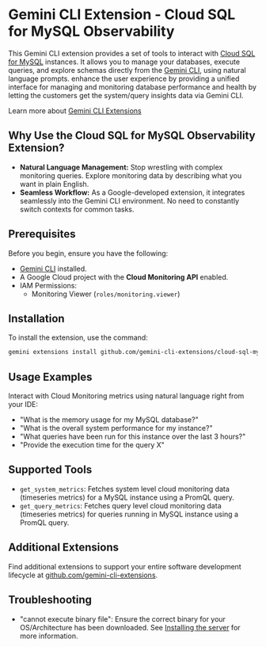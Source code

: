 # Gemini CLI Extension - Cloud SQL for MySQL Observability

This Gemini CLI extension provides a set of tools to interact with [Cloud SQL for MySQL](https://cloud.google.com/sql/docs/mysql) instances. It allows you to manage your databases, execute queries, and explore schemas directly from the [Gemini CLI](https://google-gemini.github.io/gemini-cli/), using natural language prompts.
enhance the user experience by providing a unified interface for managing and monitoring database performance and health by letting the customers get the system/query insights data via Gemini CLI.

Learn more about [Gemini CLI Extensions](https://github.com/google-gemini/gemini-cli/blob/main/docs/extension.md)

## Why Use the Cloud SQL for MySQL Observability Extension?

* **Natural Language Management:** Stop wrestling with complex monitoring queries. Explore monitoring data by describing what you want in plain English.
* **Seamless Workflow:** As a Google-developed extension, it integrates seamlessly into the Gemini CLI environment. No need to constantly switch contexts for common tasks.

## Prerequisites

Before you begin, ensure you have the following:

* [Gemini CLI](https://github.com/google-gemini/gemini-cli) installed.
* A Google Cloud project with the **Cloud Monitoring API** enabled.
* IAM Permissions:
  * Monitoring Viewer (`roles/monitoring.viewer`)

## Installation

To install the extension, use the command:

```bash
gemini extensions install github.com/gemini-cli-extensions/cloud-sql-mysql-observability
```

## Usage Examples

Interact with Cloud Monitoring metrics using natural language right from your IDE:

* "What is the memory usage for my MySQL database?"
* "What is the overall system performance for my instance?"
* "What queries have been run for this instance over the last 3 hours?"
* "Provide the execution time for the query X"

## Supported Tools

* `get_system_metrics`: Fetches system level cloud monitoring data (timeseries metrics) for a MySQL instance using a PromQL query.
* `get_query_metrics`: Fetches query level cloud monitoring data (timeseries metrics) for queries running in MySQL instance using a PromQL query.

## Additional Extensions

Find additional extensions to support your entire software development lifecycle at [github.com/gemini-cli-extensions](https://github.com/gemini-cli-extensions).

## Troubleshooting

* "cannot execute binary file": Ensure the correct binary for your OS/Architecture has been downloaded. See [Installing the server](https://googleapis.github.io/genai-toolbox/getting-started/introduction/#installing-the-server) for more information.
